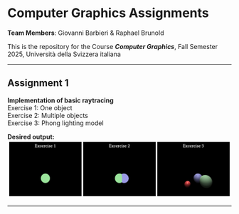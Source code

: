 # Computer Graphics Assignments

**Team Members**: Giovanni Barbieri & Raphael Brunold

This is the repository for the Course ***Computer Graphics***, Fall Semester 2025, Università della Svizzera italiana

-------

## Assignment 1
**Implementation of basic raytracing**<br>
Exercise 1: One object<br>
Exercise 2: Multiple objects<br>
Exercise 3: Phong lighting model<br>

**Desired output:**
![Assignment 1 Desired Output](Original_Code_Backup/Assignment_1/handout_picture.png)

-------